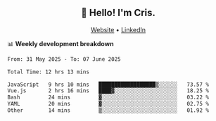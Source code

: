 
<h2 align="center">👋 Hello! I'm Cris.</h2>
<p align="center">
  <a href="https://www.criscunas.dev">Website</a> •
  <a href="https://www.linkedin.com/in/cristophercunas/">LinkedIn</a> 
</p>


📊 **Weekly development breakdown**
<!--START_SECTION:waka-->

```txt
From: 31 May 2025 - To: 07 June 2025

Total Time: 12 hrs 13 mins

JavaScript   9 hrs 10 mins   ██████████████████▒░░░░░░   73.57 %
Vue.js       2 hrs 16 mins   ████▓░░░░░░░░░░░░░░░░░░░░   18.25 %
Bash         24 mins         ▓░░░░░░░░░░░░░░░░░░░░░░░░   03.22 %
YAML         20 mins         ▓░░░░░░░░░░░░░░░░░░░░░░░░   02.75 %
Other        14 mins         ▒░░░░░░░░░░░░░░░░░░░░░░░░   01.92 %
```

<!--END_SECTION:waka-->
